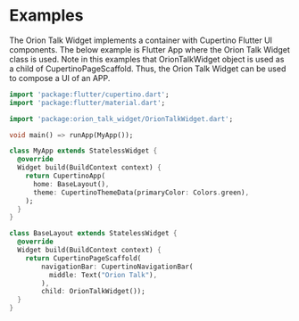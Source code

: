 # Examples

The Orion Talk Widget implements a container with Cupertino Flutter UI components.
The below example is Flutter App where the Orion Talk Widget class is used. 
Note in this examples that OrionTalkWidget object is used as a child of CupertinoPageScaffold.
Thus, the Orion Talk Widget can be used to compose a UI of an APP.

```dart
import 'package:flutter/cupertino.dart';
import 'package:flutter/material.dart';

import 'package:orion_talk_widget/OrionTalkWidget.dart';

void main() => runApp(MyApp());

class MyApp extends StatelessWidget {
  @override
  Widget build(BuildContext context) {
    return CupertinoApp(
      home: BaseLayout(),
      theme: CupertinoThemeData(primaryColor: Colors.green),
    );
  }
}

class BaseLayout extends StatelessWidget {
  @override
  Widget build(BuildContext context) {
    return CupertinoPageScaffold(
        navigationBar: CupertinoNavigationBar(
          middle: Text("Orion Talk"),
        ),
        child: OrionTalkWidget());
  }
}
```